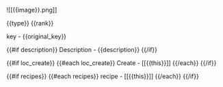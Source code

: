 ![[{{image}}.png]]

{{type}} {{rank}}

key - {{original_key}}

{{#if description}}
Description - {{description}}
{{/if}}

{{#if loc_create}}
{{#each loc_create}}
Create - [[{{this}}]]
{{/each}}
{{/if}}

{{#if recipes}}
{{#each recipes}}
recipe - [[{{this}}]]
{{/each}}
{{/if}}
